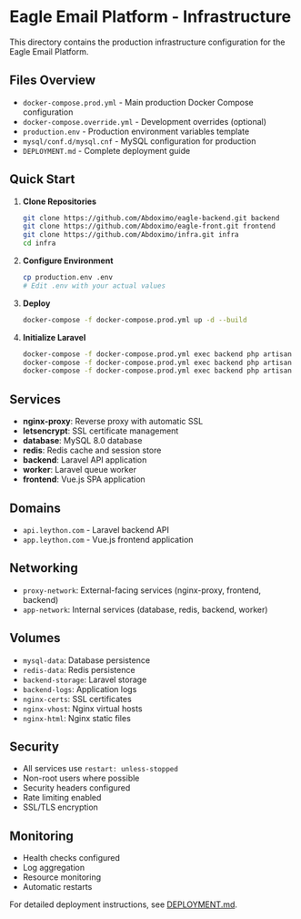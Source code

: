 # Eagle Email Platform - Infrastructure

This directory contains the production infrastructure configuration for the Eagle Email Platform.

## Files Overview

- `docker-compose.prod.yml` - Main production Docker Compose configuration
- `docker-compose.override.yml` - Development overrides (optional)
- `production.env` - Production environment variables template
- `mysql/conf.d/mysql.cnf` - MySQL configuration for production
- `DEPLOYMENT.md` - Complete deployment guide

## Quick Start

1. **Clone Repositories**
   ```bash
   git clone https://github.com/Abdoximo/eagle-backend.git backend
   git clone https://github.com/Abdoximo/eagle-front.git frontend
   git clone https://github.com/Abdoximo/infra.git infra
   cd infra
   ```

2. **Configure Environment**
   ```bash
   cp production.env .env
   # Edit .env with your actual values
   ```

3. **Deploy**
   ```bash
   docker-compose -f docker-compose.prod.yml up -d --build
   ```

4. **Initialize Laravel**
   ```bash
   docker-compose -f docker-compose.prod.yml exec backend php artisan key:generate
   docker-compose -f docker-compose.prod.yml exec backend php artisan migrate --force
   docker-compose -f docker-compose.prod.yml exec backend php artisan config:cache
   ```

## Services

- **nginx-proxy**: Reverse proxy with automatic SSL
- **letsencrypt**: SSL certificate management
- **database**: MySQL 8.0 database
- **redis**: Redis cache and session store
- **backend**: Laravel API application
- **worker**: Laravel queue worker
- **frontend**: Vue.js SPA application

## Domains

- `api.leython.com` - Laravel backend API
- `app.leython.com` - Vue.js frontend application

## Networking

- `proxy-network`: External-facing services (nginx-proxy, frontend, backend)
- `app-network`: Internal services (database, redis, backend, worker)

## Volumes

- `mysql-data`: Database persistence
- `redis-data`: Redis persistence
- `backend-storage`: Laravel storage
- `backend-logs`: Application logs
- `nginx-certs`: SSL certificates
- `nginx-vhost`: Nginx virtual hosts
- `nginx-html`: Nginx static files

## Security

- All services use `restart: unless-stopped`
- Non-root users where possible
- Security headers configured
- Rate limiting enabled
- SSL/TLS encryption

## Monitoring

- Health checks configured
- Log aggregation
- Resource monitoring
- Automatic restarts

For detailed deployment instructions, see [DEPLOYMENT.md](./DEPLOYMENT.md).
